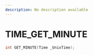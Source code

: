 ```yaml
---
description: No description available 
---
```


# TIME\_GET_MINUTE

```cpp
int GET_MINUTE(Time _UnixTime);
```